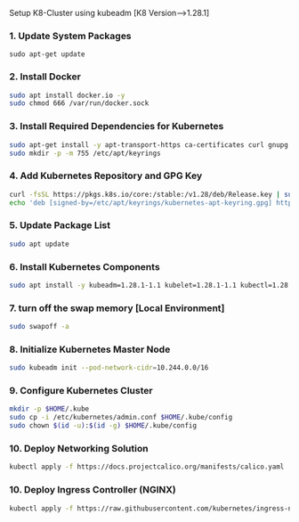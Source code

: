   Setup K8-Cluster using kubeadm [K8 Version-->1.28.1]

### 1. Update System Packages

```bash[On Master & Worker Node]
sudo apt-get update
```

### 2. Install Docker

```bash
sudo apt install docker.io -y
sudo chmod 666 /var/run/docker.sock
```

### 3. Install Required Dependencies for Kubernetes

```bash
sudo apt-get install -y apt-transport-https ca-certificates curl gnupg
sudo mkdir -p -m 755 /etc/apt/keyrings
```

### 4. Add Kubernetes Repository and GPG Key

```bash
curl -fsSL https://pkgs.k8s.io/core:/stable:/v1.28/deb/Release.key | sudo gpg --dearmor -o /etc/apt/keyrings/kubernetes-apt-keyring.gpg
echo 'deb [signed-by=/etc/apt/keyrings/kubernetes-apt-keyring.gpg] https://pkgs.k8s.io/core:/stable:/v1.28/deb/ /' | sudo tee /etc/apt/sources.list.d/kubernetes.list
```

### 5. Update Package List

```bash
sudo apt update
```

### 6. Install Kubernetes Components

```bash
sudo apt install -y kubeadm=1.28.1-1.1 kubelet=1.28.1-1.1 kubectl=1.28.1-1.1
```
### 7. turn off the swap memory [Local Environment]

```bash
sudo swapoff -a
```


### 8. Initialize Kubernetes Master Node

```bash
sudo kubeadm init --pod-network-cidr=10.244.0.0/16
```

### 9. Configure Kubernetes Cluster

```bash
mkdir -p $HOME/.kube
sudo cp -i /etc/kubernetes/admin.conf $HOME/.kube/config
sudo chown $(id -u):$(id -g) $HOME/.kube/config
```

### 10. Deploy Networking Solution

```bash
kubectl apply -f https://docs.projectcalico.org/manifests/calico.yaml
```

### 10. Deploy Ingress Controller (NGINX)

```bash
kubectl apply -f https://raw.githubusercontent.com/kubernetes/ingress-nginx/controller-v0.49.0/deploy/static/provider/baremetal/deploy.yaml
```
